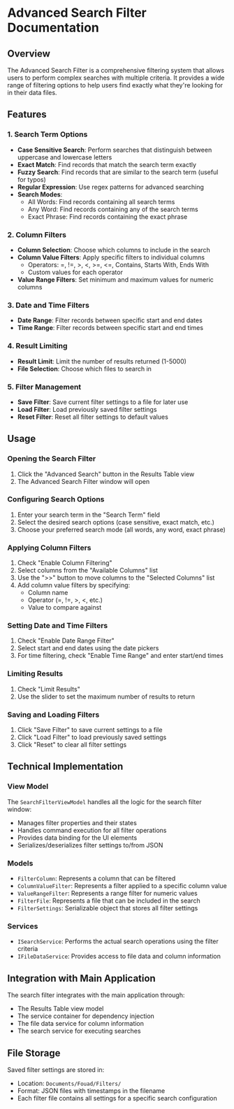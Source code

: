 # Advanced Search Filter Documentation

## Overview
The Advanced Search Filter is a comprehensive filtering system that allows users to perform complex searches with multiple criteria. It provides a wide range of filtering options to help users find exactly what they're looking for in their data files.

## Features

### 1. Search Term Options
- **Case Sensitive Search**: Perform searches that distinguish between uppercase and lowercase letters
- **Exact Match**: Find records that match the search term exactly
- **Fuzzy Search**: Find records that are similar to the search term (useful for typos)
- **Regular Expression**: Use regex patterns for advanced searching
- **Search Modes**:
  - All Words: Find records containing all search terms
  - Any Word: Find records containing any of the search terms
  - Exact Phrase: Find records containing the exact phrase

### 2. Column Filters
- **Column Selection**: Choose which columns to include in the search
- **Column Value Filters**: Apply specific filters to individual columns
  - Operators: =, !=, >, <, >=, <=, Contains, Starts With, Ends With
  - Custom values for each operator
- **Value Range Filters**: Set minimum and maximum values for numeric columns

### 3. Date and Time Filters
- **Date Range**: Filter records between specific start and end dates
- **Time Range**: Filter records between specific start and end times

### 4. Result Limiting
- **Result Limit**: Limit the number of results returned (1-5000)
- **File Selection**: Choose which files to search in

### 5. Filter Management
- **Save Filter**: Save current filter settings to a file for later use
- **Load Filter**: Load previously saved filter settings
- **Reset Filter**: Reset all filter settings to default values

## Usage

### Opening the Search Filter
1. Click the "Advanced Search" button in the Results Table view
2. The Advanced Search Filter window will open

### Configuring Search Options
1. Enter your search term in the "Search Term" field
2. Select the desired search options (case sensitive, exact match, etc.)
3. Choose your preferred search mode (all words, any word, exact phrase)

### Applying Column Filters
1. Check "Enable Column Filtering"
2. Select columns from the "Available Columns" list
3. Use the ">>" button to move columns to the "Selected Columns" list
4. Add column value filters by specifying:
   - Column name
   - Operator (=, !=, >, <, etc.)
   - Value to compare against

### Setting Date and Time Filters
1. Check "Enable Date Range Filter"
2. Select start and end dates using the date pickers
3. For time filtering, check "Enable Time Range" and enter start/end times

### Limiting Results
1. Check "Limit Results"
2. Use the slider to set the maximum number of results to return

### Saving and Loading Filters
1. Click "Save Filter" to save current settings to a file
2. Click "Load Filter" to load previously saved settings
3. Click "Reset" to clear all filter settings

## Technical Implementation

### View Model
The `SearchFilterViewModel` handles all the logic for the search filter window:
- Manages filter properties and their states
- Handles command execution for all filter operations
- Provides data binding for the UI elements
- Serializes/deserializes filter settings to/from JSON

### Models
- `FilterColumn`: Represents a column that can be filtered
- `ColumnValueFilter`: Represents a filter applied to a specific column value
- `ValueRangeFilter`: Represents a range filter for numeric values
- `FilterFile`: Represents a file that can be included in the search
- `FilterSettings`: Serializable object that stores all filter settings

### Services
- `ISearchService`: Performs the actual search operations using the filter criteria
- `IFileDataService`: Provides access to file data and column information

## Integration with Main Application
The search filter integrates with the main application through:
- The Results Table view model
- The service container for dependency injection
- The file data service for column information
- The search service for executing searches

## File Storage
Saved filter settings are stored in:
- Location: `Documents/Fouad/Filters/`
- Format: JSON files with timestamps in the filename
- Each filter file contains all settings for a specific search configuration